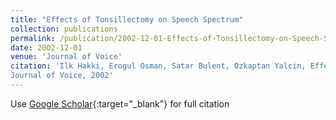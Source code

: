 ```yaml
---
title: "Effects of Tonsillectomy on Speech Spectrum"
collection: publications
permalink: /publication/2002-12-01-Effects-of-Tonsillectomy-on-Speech-Spectrum
date: 2002-12-01
venue: 'Journal of Voice'
citation: 'Ilk Hakki, Erogul Osman, Satar Bulent, Ozkaptan Yalcin, Effects of Tonsillectomy on Speech Spectrum"
Journal of Voice, 2002'
---
```

Use [Google Scholar](https://scholar.google.com/scholar?q=Effects+of+Tonsillectomy+on+Speech+Spectrum){:target="_blank"} for full citation